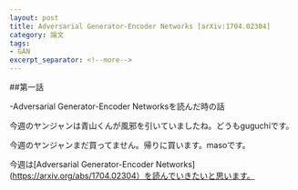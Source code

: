 ```yaml
---
layout: post
title: Adversarial Generator-Encoder Networks [arXiv:1704.02304]
category: 論文
tags:
- GAN
excerpt_separator: <!--more-->
---
```


##第一話

-Adversarial Generator-Encoder Networksを読んだ時の話


今週のヤンジャンは青山くんが風邪を引いていましたね。どうもguguchiです。

今週のヤンジャンまだ買ってません。帰りに買います。masoです。

今週は[Adversarial Generator-Encoder Networks](https://arxiv.org/abs/1704.02304）を読んでいきたいと思います。

